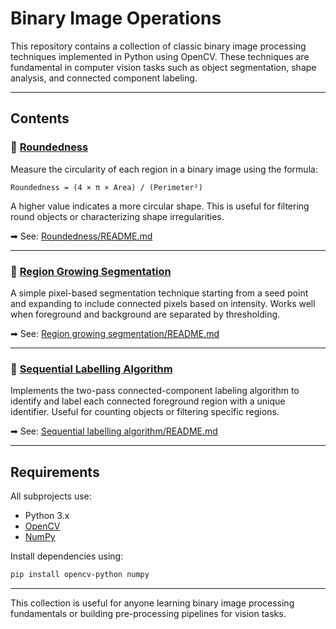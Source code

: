 # Binary Image Operations

This repository contains a collection of classic binary image processing techniques implemented in Python using OpenCV. These techniques are fundamental in computer vision tasks such as object segmentation, shape analysis, and connected component labeling.

---

## Contents

### 📁 [Roundedness](Roundedness/)
Measure the circularity of each region in a binary image using the formula:

```
Roundedness = (4 × π × Area) / (Perimeter²)
```

A higher value indicates a more circular shape. This is useful for filtering round objects or characterizing shape irregularities.

➡ See: [Roundedness/README.md](Roundedness/README.md)

---

### 📁 [Region Growing Segmentation](Region%20growing%20segmentation/)
A simple pixel-based segmentation technique starting from a seed point and expanding to include connected pixels based on intensity. Works well when foreground and background are separated by thresholding.

➡ See: [Region growing segmentation/README.md](Region%20growing%20segmentation/README.md)

---

### 📁 [Sequential Labelling Algorithm](Sequential%20labelling%20algorithm/)
Implements the two-pass connected-component labeling algorithm to identify and label each connected foreground region with a unique identifier. Useful for counting objects or filtering specific regions.

➡ See: [Sequential labelling algorithm/README.md](Sequential%20labelling%20algorithm/README.md)

---

## Requirements

All subprojects use:
- Python 3.x
- [OpenCV](https://pypi.org/project/opencv-python/)
- [NumPy](https://numpy.org/)

Install dependencies using:

```bash
pip install opencv-python numpy
```

---

This collection is useful for anyone learning binary image processing fundamentals or building pre-processing pipelines for vision tasks.
